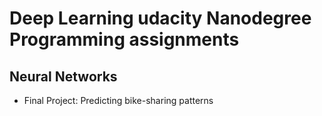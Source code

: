 # Deep Learning udacity Nanodegree Programming assignments
## Neural Networks
- Final Project: Predicting bike-sharing patterns
